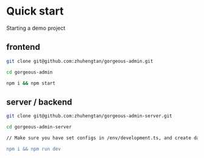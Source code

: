 # Quick start

Starting a demo project

## frontend

``` bash
git clone git@github.com:zhuhengtan/gorgeous-admin.git

cd gorgeous-admin

npm i && npm start
```

## server / backend

``` bash
git clone git@github.com:zhuhengtan/gorgeous-admin-server.git

cd gorgeous-admin-server

// Make sure you have set configs in /env/development.ts, and create database in your local mysql first(The database's name should be the same to your config).

npm i && npm run dev

```